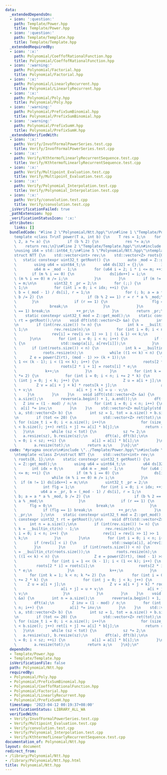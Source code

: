 ```yaml
---
data:
  _extendedDependsOn:
  - icon: ':question:'
    path: Template/Power.hpp
    title: Template/Power.hpp
  - icon: ':question:'
    path: Template/Template.hpp
    title: Template/Template.hpp
  _extendedRequiredBy:
  - icon: ':x:'
    path: Polynomial/CoeffofRationalFunction.hpp
    title: Polynomial/CoeffofRationalFunction.hpp
  - icon: ':warning:'
    path: Polynomial/Factorial.hpp
    title: Polynomial/Factorial.hpp
  - icon: ':x:'
    path: Polynomial/LinearlyRecurrent.hpp
    title: Polynomial/LinearlyRecurrent.hpp
  - icon: ':x:'
    path: Polynomial/Poly.hpp
    title: Polynomial/Poly.hpp
  - icon: ':warning:'
    path: Polynomial/PrefixSumBinomial.hpp
    title: Polynomial/PrefixSumBinomial.hpp
  - icon: ':warning:'
    path: Polynomial/PrefixSumH.hpp
    title: Polynomial/PrefixSumH.hpp
  _extendedVerifiedWith:
  - icon: ':x:'
    path: Verify/InvofFormalPowerSeries.test.cpp
    title: Verify/InvofFormalPowerSeries.test.cpp
  - icon: ':x:'
    path: Verify/KthtermofLinearlyRecurrentSequence.test.cpp
    title: Verify/KthtermofLinearlyRecurrentSequence.test.cpp
  - icon: ':x:'
    path: Verify/Multipoint_Evaluation.test.cpp
    title: Verify/Multipoint_Evaluation.test.cpp
  - icon: ':x:'
    path: Verify/Polynomial_Interpolation.test.cpp
    title: Verify/Polynomial_Interpolation.test.cpp
  - icon: ':x:'
    path: Verify/convolution.test.cpp
    title: Verify/convolution.test.cpp
  _isVerificationFailed: true
  _pathExtension: hpp
  _verificationStatusIcon: ':x:'
  attributes:
    links: []
  bundledCode: "#line 2 \"Polynomial/Ntt.hpp\"\n\n#line 1 \"Template/Power.hpp\"\n\
    template <class T>\nT power(T a, int b) {\n    T res = 1;\n    for (; b; b /=\
    \ 2, a *= a) {\n        if (b % 2) {\n            res *= a;\n        }\n    }\n\
    \    return res;\n}\n#line 2 \"Template/Template.hpp\"\n\n#include <bits/stdc++.h>\n\
    \nusing i64 = std::int64_t;\n#line 5 \"Polynomial/Ntt.hpp\"\ntemplate <class Z>\n\
    struct NTT {\n    std::vector<int> rev;\n    std::vector<Z> roots{0, 1};\n\n \
    \   static constexpr uint32_t getRoot() {\n        auto _mod = Z::get_mod();\n\
    \        using u64 = uint64_t;\n        u64 ds[32] = {};\n        int idx = 0;\n\
    \        u64 m = _mod - 1;\n        for (u64 i = 2; i * i <= m; ++i) {\n     \
    \       if (m % i == 0) {\n                ds[idx++] = i;\n                while\
    \ (m % i == 0) m /= i;\n            }\n        }\n        if (m != 1) ds[idx++]\
    \ = m;\n\n        uint32_t _pr = 2;\n        for (;;) {\n            int flg =\
    \ 1;\n            for (int i = 0; i < idx; ++i) {\n                u64 a = _pr,\
    \ b = (_mod - 1) / ds[i], r = 1;\n                for (; b; a = a * a % _mod,\
    \ b /= 2) {\n                    if (b % 2 == 1) r = r * a % _mod;\n         \
    \       }\n                if (r == 1) {\n                    flg = 0;\n     \
    \               break;\n                }\n            }\n            if (flg\
    \ == 1) break;\n            ++_pr;\n        }\n        return _pr;\n    };\n\n\
    \    static constexpr uint32_t mod = Z::get_mod();\n    static constexpr uint32_t\
    \ rt = getRoot();\n\n    void dft(std::vector<Z> &a) {\n        int n = a.size();\n\
    \n        if (int(rev.size()) != n) {\n            int k = __builtin_ctz(n) -\
    \ 1;\n            rev.resize(n);\n            for (int i = 0; i < n; i++) {\n\
    \                rev[i] = rev[i >> 1] >> 1 | (i & 1) << k;\n            }\n  \
    \      }\n\n        for (int i = 0; i < n; i++) {\n            if (rev[i] < i)\
    \ {\n                std::swap(a[i], a[rev[i]]);\n            }\n        }\n \
    \       if (int(roots.size()) < n) {\n            int k = __builtin_ctz(roots.size());\n\
    \            roots.resize(n);\n            while ((1 << k) < n) {\n          \
    \      Z e = power(Z(rt), (mod - 1) >> (k + 1));\n                for (int i =\
    \ 1 << (k - 1); i < (1 << k); i++) {\n                    roots[2 * i] = roots[i];\n\
    \                    roots[2 * i + 1] = roots[i] * e;\n                }\n   \
    \             k++;\n            }\n        }\n        for (int k = 1; k < n; k\
    \ *= 2) {\n            for (int i = 0; i < n; i += 2 * k) {\n                for\
    \ (int j = 0; j < k; j++) {\n                    Z u = a[i + j];\n           \
    \         Z v = a[i + j + k] * roots[k + j];\n                    a[i + j] = u\
    \ + v;\n                    a[i + j + k] = u - v;\n                }\n       \
    \     }\n        }\n    }\n    void idft(std::vector<Z> &a) {\n        int n =\
    \ a.size();\n        reverse(a.begin() + 1, a.end());\n        dft(a);\n     \
    \   Z inv = (1 - mod) / n;\n        for (int i = 0; i < n; i++) {\n          \
    \  a[i] *= inv;\n        }\n    }\n    std::vector<Z> multiply(std::vector<Z>\
    \ a, std::vector<Z> b) {\n        int sz = 1, tot = a.size() + b.size() - 1;\n\
    \n        if (tot <= 20) {\n            std::vector<Z> ret(tot);\n           \
    \ for (size_t i = 0; i < a.size(); i++)\n                for (size_t j = 0; j\
    \ < b.size(); j++) ret[i + j] += a[i] * b[j];\n            return ret;\n     \
    \   }\n\n        while (sz < tot) {\n            sz *= 2;\n        }\n\n     \
    \   a.resize(sz), b.resize(sz);\n        dft(a), dft(b);\n\n        for (int i\
    \ = 0; i < sz; ++i) {\n            a[i] = a[i] * b[i];\n        }\n\n        idft(a);\n\
    \        a.resize(tot);\n        return a;\n    }\n};\n"
  code: "#pragma once\n\n#include \"../Template/Power.hpp\"\n#include \"../Template/Template.hpp\"\
    \ntemplate <class Z>\nstruct NTT {\n    std::vector<int> rev;\n    std::vector<Z>\
    \ roots{0, 1};\n\n    static constexpr uint32_t getRoot() {\n        auto _mod\
    \ = Z::get_mod();\n        using u64 = uint64_t;\n        u64 ds[32] = {};\n \
    \       int idx = 0;\n        u64 m = _mod - 1;\n        for (u64 i = 2; i * i\
    \ <= m; ++i) {\n            if (m % i == 0) {\n                ds[idx++] = i;\n\
    \                while (m % i == 0) m /= i;\n            }\n        }\n      \
    \  if (m != 1) ds[idx++] = m;\n\n        uint32_t _pr = 2;\n        for (;;) {\n\
    \            int flg = 1;\n            for (int i = 0; i < idx; ++i) {\n     \
    \           u64 a = _pr, b = (_mod - 1) / ds[i], r = 1;\n                for (;\
    \ b; a = a * a % _mod, b /= 2) {\n                    if (b % 2 == 1) r = r *\
    \ a % _mod;\n                }\n                if (r == 1) {\n              \
    \      flg = 0;\n                    break;\n                }\n            }\n\
    \            if (flg == 1) break;\n            ++_pr;\n        }\n        return\
    \ _pr;\n    };\n\n    static constexpr uint32_t mod = Z::get_mod();\n    static\
    \ constexpr uint32_t rt = getRoot();\n\n    void dft(std::vector<Z> &a) {\n  \
    \      int n = a.size();\n\n        if (int(rev.size()) != n) {\n            int\
    \ k = __builtin_ctz(n) - 1;\n            rev.resize(n);\n            for (int\
    \ i = 0; i < n; i++) {\n                rev[i] = rev[i >> 1] >> 1 | (i & 1) <<\
    \ k;\n            }\n        }\n\n        for (int i = 0; i < n; i++) {\n    \
    \        if (rev[i] < i) {\n                std::swap(a[i], a[rev[i]]);\n    \
    \        }\n        }\n        if (int(roots.size()) < n) {\n            int k\
    \ = __builtin_ctz(roots.size());\n            roots.resize(n);\n            while\
    \ ((1 << k) < n) {\n                Z e = power(Z(rt), (mod - 1) >> (k + 1));\n\
    \                for (int i = 1 << (k - 1); i < (1 << k); i++) {\n           \
    \         roots[2 * i] = roots[i];\n                    roots[2 * i + 1] = roots[i]\
    \ * e;\n                }\n                k++;\n            }\n        }\n  \
    \      for (int k = 1; k < n; k *= 2) {\n            for (int i = 0; i < n; i\
    \ += 2 * k) {\n                for (int j = 0; j < k; j++) {\n               \
    \     Z u = a[i + j];\n                    Z v = a[i + j + k] * roots[k + j];\n\
    \                    a[i + j] = u + v;\n                    a[i + j + k] = u -\
    \ v;\n                }\n            }\n        }\n    }\n    void idft(std::vector<Z>\
    \ &a) {\n        int n = a.size();\n        reverse(a.begin() + 1, a.end());\n\
    \        dft(a);\n        Z inv = (1 - mod) / n;\n        for (int i = 0; i <\
    \ n; i++) {\n            a[i] *= inv;\n        }\n    }\n    std::vector<Z> multiply(std::vector<Z>\
    \ a, std::vector<Z> b) {\n        int sz = 1, tot = a.size() + b.size() - 1;\n\
    \n        if (tot <= 20) {\n            std::vector<Z> ret(tot);\n           \
    \ for (size_t i = 0; i < a.size(); i++)\n                for (size_t j = 0; j\
    \ < b.size(); j++) ret[i + j] += a[i] * b[j];\n            return ret;\n     \
    \   }\n\n        while (sz < tot) {\n            sz *= 2;\n        }\n\n     \
    \   a.resize(sz), b.resize(sz);\n        dft(a), dft(b);\n\n        for (int i\
    \ = 0; i < sz; ++i) {\n            a[i] = a[i] * b[i];\n        }\n\n        idft(a);\n\
    \        a.resize(tot);\n        return a;\n    }\n};\n"
  dependsOn:
  - Template/Power.hpp
  - Template/Template.hpp
  isVerificationFile: false
  path: Polynomial/Ntt.hpp
  requiredBy:
  - Polynomial/Poly.hpp
  - Polynomial/PrefixSumBinomial.hpp
  - Polynomial/CoeffofRationalFunction.hpp
  - Polynomial/Factorial.hpp
  - Polynomial/LinearlyRecurrent.hpp
  - Polynomial/PrefixSumH.hpp
  timestamp: '2023-04-12 00:19:37+08:00'
  verificationStatus: LIBRARY_ALL_WA
  verifiedWith:
  - Verify/InvofFormalPowerSeries.test.cpp
  - Verify/Multipoint_Evaluation.test.cpp
  - Verify/convolution.test.cpp
  - Verify/Polynomial_Interpolation.test.cpp
  - Verify/KthtermofLinearlyRecurrentSequence.test.cpp
documentation_of: Polynomial/Ntt.hpp
layout: document
redirect_from:
- /library/Polynomial/Ntt.hpp
- /library/Polynomial/Ntt.hpp.html
title: Polynomial/Ntt.hpp
---
```

